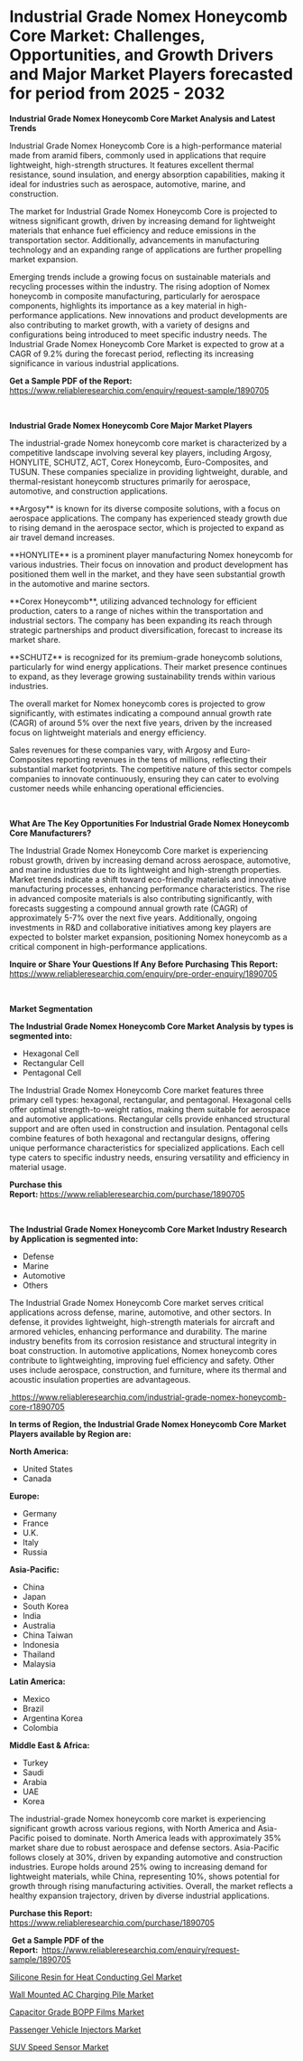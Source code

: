 <p><h1>Industrial Grade Nomex Honeycomb Core Market: Challenges, Opportunities, and Growth Drivers and Major Market Players forecasted for period from 2025 - 2032</h1></p><p><strong>Industrial Grade Nomex Honeycomb Core Market Analysis and Latest Trends</strong></p>
<p><p>Industrial Grade Nomex Honeycomb Core is a high-performance material made from aramid fibers, commonly used in applications that require lightweight, high-strength structures. It features excellent thermal resistance, sound insulation, and energy absorption capabilities, making it ideal for industries such as aerospace, automotive, marine, and construction. </p><p>The market for Industrial Grade Nomex Honeycomb Core is projected to witness significant growth, driven by increasing demand for lightweight materials that enhance fuel efficiency and reduce emissions in the transportation sector. Additionally, advancements in manufacturing technology and an expanding range of applications are further propelling market expansion. </p><p>Emerging trends include a growing focus on sustainable materials and recycling processes within the industry. The rising adoption of Nomex honeycomb in composite manufacturing, particularly for aerospace components, highlights its importance as a key material in high-performance applications. New innovations and product developments are also contributing to market growth, with a variety of designs and configurations being introduced to meet specific industry needs. The Industrial Grade Nomex Honeycomb Core Market is expected to grow at a CAGR of 9.2% during the forecast period, reflecting its increasing significance in various industrial applications.</p></p>
<p><strong>Get a Sample PDF of the Report:&nbsp;</strong> <a href="https://www.reliableresearchiq.com/enquiry/request-sample/1890705?utm_campaign=1137&utm_medium=2&utm_source=Github&utm_content=ia&utm_term=04022025&utm_id=industrial-grade-nomex-honeycomb-core">https://www.reliableresearchiq.com/enquiry/request-sample/1890705</a></p>
<p>&nbsp;</p>
<p><strong>Industrial Grade Nomex Honeycomb Core Major Market Players</strong></p>
<p><p>The industrial-grade Nomex honeycomb core market is characterized by a competitive landscape involving several key players, including Argosy, HONYLITE, SCHUTZ, ACT, Corex Honeycomb, Euro-Composites, and TUSUN. These companies specialize in providing lightweight, durable, and thermal-resistant honeycomb structures primarily for aerospace, automotive, and construction applications.</p><p>**Argosy** is known for its diverse composite solutions, with a focus on aerospace applications. The company has experienced steady growth due to rising demand in the aerospace sector, which is projected to expand as air travel demand increases. </p><p>**HONYLITE** is a prominent player manufacturing Nomex honeycomb for various industries. Their focus on innovation and product development has positioned them well in the market, and they have seen substantial growth in the automotive and marine sectors. </p><p>**Corex Honeycomb**, utilizing advanced technology for efficient production, caters to a range of niches within the transportation and industrial sectors. The company has been expanding its reach through strategic partnerships and product diversification, forecast to increase its market share.</p><p>**SCHUTZ** is recognized for its premium-grade honeycomb solutions, particularly for wind energy applications. Their market presence continues to expand, as they leverage growing sustainability trends within various industries.</p><p>The overall market for Nomex honeycomb cores is projected to grow significantly, with estimates indicating a compound annual growth rate (CAGR) of around 5% over the next five years, driven by the increased focus on lightweight materials and energy efficiency.</p><p>Sales revenues for these companies vary, with Argosy and Euro-Composites reporting revenues in the tens of millions, reflecting their substantial market footprints. The competitive nature of this sector compels companies to innovate continuously, ensuring they can cater to evolving customer needs while enhancing operational efficiencies.</p></p>
<p>&nbsp;</p>
<p><strong>What Are The Key Opportunities For Industrial Grade Nomex Honeycomb Core Manufacturers?</strong></p>
<p><p>The Industrial Grade Nomex Honeycomb Core market is experiencing robust growth, driven by increasing demand across aerospace, automotive, and marine industries due to its lightweight and high-strength properties. Market trends indicate a shift toward eco-friendly materials and innovative manufacturing processes, enhancing performance characteristics. The rise in advanced composite materials is also contributing significantly, with forecasts suggesting a compound annual growth rate (CAGR) of approximately 5-7% over the next five years. Additionally, ongoing investments in R&D and collaborative initiatives among key players are expected to bolster market expansion, positioning Nomex honeycomb as a critical component in high-performance applications.</p></p>
<p><strong>Inquire or Share Your Questions If Any Before Purchasing This Report:</strong> <a href="https://www.reliableresearchiq.com/enquiry/pre-order-enquiry/1890705?utm_campaign=1137&utm_medium=2&utm_source=Github&utm_content=ia&utm_term=04022025&utm_id=industrial-grade-nomex-honeycomb-core">https://www.reliableresearchiq.com/enquiry/pre-order-enquiry/1890705</a></p>
<p>&nbsp;</p>
<p><strong>Market Segmentation</strong></p>
<p><strong>The Industrial Grade Nomex Honeycomb Core Market Analysis by types is segmented into:</strong></p>
<p><ul><li>Hexagonal Cell</li><li>Rectangular Cell</li><li>Pentagonal Cell</li></ul></p>
<p><p>The Industrial Grade Nomex Honeycomb Core market features three primary cell types: hexagonal, rectangular, and pentagonal. Hexagonal cells offer optimal strength-to-weight ratios, making them suitable for aerospace and automotive applications. Rectangular cells provide enhanced structural support and are often used in construction and insulation. Pentagonal cells combine features of both hexagonal and rectangular designs, offering unique performance characteristics for specialized applications. Each cell type caters to specific industry needs, ensuring versatility and efficiency in material usage.</p></p>
<p><strong>Purchase this Report:&nbsp;</strong><a href="https://www.reliableresearchiq.com/purchase/1890705?utm_campaign=1137&utm_medium=2&utm_source=Github&utm_content=ia&utm_term=04022025&utm_id=industrial-grade-nomex-honeycomb-core">https://www.reliableresearchiq.com/purchase/1890705</a></p>
<p>&nbsp;</p>
<p><strong>The Industrial Grade Nomex Honeycomb Core Market Industry Research by Application is segmented into:</strong></p>
<p><ul><li>Defense</li><li>Marine</li><li>Automotive</li><li>Others</li></ul></p>
<p><p>The Industrial Grade Nomex Honeycomb Core market serves critical applications across defense, marine, automotive, and other sectors. In defense, it provides lightweight, high-strength materials for aircraft and armored vehicles, enhancing performance and durability. The marine industry benefits from its corrosion resistance and structural integrity in boat construction. In automotive applications, Nomex honeycomb cores contribute to lightweighting, improving fuel efficiency and safety. Other uses include aerospace, construction, and furniture, where its thermal and acoustic insulation properties are advantageous.</p></p>
<p><a href="https://www.reliableresearchiq.com/industrial-grade-nomex-honeycomb-core-r1890705?utm_campaign=1137&utm_medium=2&utm_source=Github&utm_content=ia&utm_term=04022025&utm_id=industrial-grade-nomex-honeycomb-core">&nbsp;https://www.reliableresearchiq.com/industrial-grade-nomex-honeycomb-core-r1890705</a></p>
<p><strong>In terms of Region, the Industrial Grade Nomex Honeycomb Core Market Players available by Region are:</strong></p>
<p>
    <p> <strong> North America: </strong>
        <ul>
            <li>United States</li>
            <li>Canada</li>
        </ul>
        </p> 
    <p> <strong> Europe: </strong>
        <ul>
            <li>Germany</li>
            <li>France</li>
            <li>U.K.</li>
            <li>Italy</li>
            <li>Russia</li>
        </ul>
        </p> 
    <p> <strong> Asia-Pacific: </strong>
        <ul>
            <li>China</li>
            <li>Japan</li>
            <li>South Korea</li>
            <li>India</li>
            <li>Australia</li>
            <li>China Taiwan</li>
            <li>Indonesia</li>
            <li>Thailand</li>
            <li>Malaysia</li>
        </ul>
        </p> 
    <p> <strong> Latin America: </strong>
        <ul>
            <li>Mexico</li>
            <li>Brazil</li>
            <li>Argentina Korea</li>
            <li>Colombia</li>
        </ul>
        </p> 
    <p> <strong> Middle East & Africa: </strong>
        <ul>
            <li>Turkey</li>
            <li>Saudi</li>
            <li>Arabia</li>
            <li>UAE</li>
            <li>Korea</li>
        </ul>
    </p>
    </p>
<p><p>The industrial-grade Nomex honeycomb core market is experiencing significant growth across various regions, with North America and Asia-Pacific poised to dominate. North America leads with approximately 35% market share due to robust aerospace and defense sectors. Asia-Pacific follows closely at 30%, driven by expanding automotive and construction industries. Europe holds around 25% owing to increasing demand for lightweight materials, while China, representing 10%, shows potential for growth through rising manufacturing activities. Overall, the market reflects a healthy expansion trajectory, driven by diverse industrial applications.</p></p>
<p><strong>Purchase this Report: </strong><a href="https://www.reliableresearchiq.com/purchase/1890705?utm_campaign=1137&utm_medium=2&utm_source=Github&utm_content=ia&utm_term=04022025&utm_id=industrial-grade-nomex-honeycomb-core">https://www.reliableresearchiq.com/purchase/1890705</a></p>
<p>&nbsp;<strong>Get a Sample PDF of the Report:&nbsp;&nbsp;</strong><a href="https://www.reliableresearchiq.com/enquiry/request-sample/1890705?utm_campaign=1137&utm_medium=2&utm_source=Github&utm_content=ia&utm_term=04022025&utm_id=industrial-grade-nomex-honeycomb-core">https://www.reliableresearchiq.com/enquiry/request-sample/1890705</a></p>
<p><strong></strong></p>
<p><p><a href="https://github.com/sadithsondah72/Market-Research-Report-List-1/blob/main/silicone-resin-for-heat-conducting-gel-market.md?utm_campaign=1137&utm_medium=2&utm_source=Github&utm_content=ia&utm_term=04022025&utm_id=industrial-grade-nomex-honeycomb-core">Silicone Resin for Heat Conducting Gel Market</a></p><p><a href="https://www.linkedin.com/pulse/wall-mounted-ac-charging-pile-market-report-in-depth-analysis-gogqc?utm_campaign=1137&utm_medium=2&utm_source=Github&utm_content=ia&utm_term=04022025&utm_id=industrial-grade-nomex-honeycomb-core">Wall Mounted AC Charging Pile Market</a></p><p><a href="https://github.com/mshiradeth/Market-Research-Report-List-1/blob/main/capacitor-grade-bopp-films-market.md?utm_campaign=1137&utm_medium=2&utm_source=Github&utm_content=ia&utm_term=04022025&utm_id=industrial-grade-nomex-honeycomb-core">Capacitor Grade BOPP Films Market</a></p><p><a href="https://www.linkedin.com/pulse/assessing-passenger-vehicle-injectors-market-segmentation-1j9tf?utm_campaign=1137&utm_medium=2&utm_source=Github&utm_content=ia&utm_term=04022025&utm_id=industrial-grade-nomex-honeycomb-core">Passenger Vehicle Injectors Market</a></p><p><a href="https://www.linkedin.com/pulse/key-trends-revenue-potential-global-suv-speed-sensor-market-rxyqf?utm_campaign=1137&utm_medium=2&utm_source=Github&utm_content=ia&utm_term=04022025&utm_id=industrial-grade-nomex-honeycomb-core">SUV Speed Sensor Market</a></p></p>